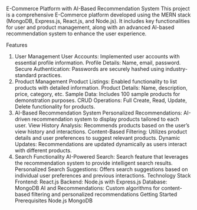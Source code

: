 E-Commerce Platform with AI-Based Recommendation System
This project is a comprehensive E-Commerce platform developed using the MERN stack (MongoDB, Express.js, React.js, and Node.js). It includes key functionalities for user and product management, along with an advanced AI-based recommendation system to enhance the user experience.

Features
1. User Management
User Accounts: Implemented user accounts with essential profile information.
Profile Details: Name, email, password.
Secure Authentication: Passwords are securely hashed using industry-standard practices.
2. Product Management
Product Listings: Enabled functionality to list products with detailed information.
Product Details: Name, description, price, category, etc.
Sample Data: Includes 100 sample products for demonstration purposes.
CRUD Operations: Full Create, Read, Update, Delete functionality for products.
3. AI-Based Recommendation System
Personalized Recommendations: AI-driven recommendation system to display products tailored to each user.
View History Analysis: Recommends products based on the user’s view history and interactions.
Content-Based Filtering: Utilizes product details and user preferences to suggest relevant products.
Dynamic Updates: Recommendations are updated dynamically as users interact with different products.
4. Search Functionality
AI-Powered Search: Search feature that leverages the recommendation system to provide intelligent search results.
Personalized Search Suggestions: Offers search suggestions based on individual user preferences and previous interactions.
Technology Stack
Frontend: React.js
Backend: Node.js with Express.js
Database: MongoDB
AI and Recommendations: Custom algorithms for content-based filtering and personalized recommendations
Getting Started
Prerequisites
Node.js
MongoDB
